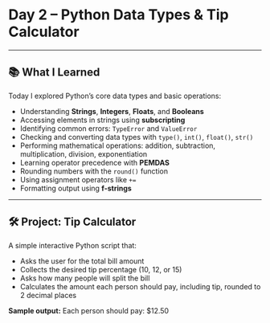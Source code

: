 # Day 2 – Python Data Types & Tip Calculator

---

## 📚 What I Learned

Today I explored Python’s core data types and basic operations:

- Understanding **Strings**, **Integers**, **Floats**, and **Booleans**
- Accessing elements in strings using **subscripting**
- Identifying common errors: `TypeError` and `ValueError`
- Checking and converting data types with `type()`, `int()`, `float()`, `str()`
- Performing mathematical operations: addition, subtraction, multiplication, division, exponentiation
- Learning operator precedence with **PEMDAS**
- Rounding numbers with the `round()` function
- Using assignment operators like `+=`
- Formatting output using **f-strings**

---

## 🛠 Project: Tip Calculator

A simple interactive Python script that:

- Asks the user for the total bill amount
- Collects the desired tip percentage (10, 12, or 15)
- Asks how many people will split the bill
- Calculates the amount each person should pay, including tip, rounded to 2 decimal places

**Sample output:** Each person should pay: $12.50
